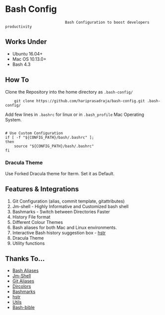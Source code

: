 # Bash Config

                               Bash Configuration to boost developers productivity

## Works Under

- Ubuntu 16.04+
- Mac OS 10.13.0+
- Bash 4.3

## How To

Clone the Repository into the home directory as `.bash-config/`

```
    git clone https://github.com/hariprasadraja/bash-config.git .bash-config/

```

Add few lines in `.bashrc` for linux or in `.bash_profile` Mac Operating System.

```

# Use Custom Configuration
if [ -f "${CONFIG_PATH}/bash/.bashrc" ];
then
    source "${CONFIG_PATH}/bash/.bashrc"
fi

```

### Dracula Theme

Use Forked Dracula theme for Iterm. Set it as Default.

## Features & Integrations

1. Git Configuration (alias, commit template, gitattributes)
2. Jm-shell - Highly Informative and Customized bash shell
3. Bashmarks - Switch between Directories Faster
4. History File format
5. Different Colour Themes
6. Bash aliases for both Mac and Linux environments.
7. Interactive Bash history suggestion box - [hstr](https://github.com/dvorka/hstr)
8. Dracula Theme
9. Utility functions

## Thanks To...

- [Bash Aliases](https://www.cyberciti.biz/tips/bash-aliases-mac-centos-linux-unix.html)
- [Jm-Shell](https://github.com/jmcclare/jm-shell)
- [Git Aliases](https://github.com/GitAlias/gitalias)
- [Dircolors](https://github.com/gibbling/dircolors)
- [Bashmarks](https://github.com/huyng/bashmarks)
- [hstr](https://github.com/dvorka/hstr)
- [Utils](https://natelandau.com/bash-scripting-utilities/)
- [Bash-bible](https://natelandau.com/bash-scripting-utilities/)
